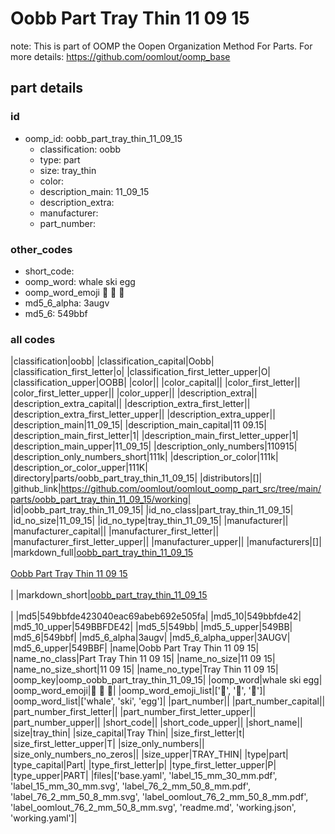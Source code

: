 # Oobb Part Tray Thin 11 09 15  

note: This is part of OOMP the Oopen Organization Method For Parts. For more details: https://github.com/oomlout/oomp_base

##  part details





### id
* oomp_id: oobb_part_tray_thin_11_09_15
  * classification: oobb
  * type: part
  * size: tray_thin
  * color: 
  * description_main: 11_09_15
  * description_extra: 
  * manufacturer: 
  * part_number: 

### other_codes
* short_code: 
* oomp_word: whale ski egg
* oomp_word_emoji :whale: :ski: :egg:
* md5_6_alpha: 3augv
* md5_6: 549bbf

### all codes 
|classification|oobb|
|classification_capital|Oobb|
|classification_first_letter|o|
|classification_first_letter_upper|O|
|classification_upper|OOBB|
|color||
|color_capital||
|color_first_letter||
|color_first_letter_upper||
|color_upper||
|description_extra||
|description_extra_capital||
|description_extra_first_letter||
|description_extra_first_letter_upper||
|description_extra_upper||
|description_main|11_09_15|
|description_main_capital|11 09.15|
|description_main_first_letter|1|
|description_main_first_letter_upper|1|
|description_main_upper|11_09_15|
|description_only_numbers|110915|
|description_only_numbers_short|111k|
|description_or_color|111k|
|description_or_color_upper|111K|
|directory|parts/oobb_part_tray_thin_11_09_15|
|distributors|[]|
|github_link|https://github.com/oomlout/oomlout_oomp_part_src/tree/main/parts/oobb_part_tray_thin_11_09_15/working|
|id|oobb_part_tray_thin_11_09_15|
|id_no_class|part_tray_thin_11_09_15|
|id_no_size|11_09_15|
|id_no_type|tray_thin_11_09_15|
|manufacturer||
|manufacturer_capital||
|manufacturer_first_letter||
|manufacturer_first_letter_upper||
|manufacturer_upper||
|manufacturers|[]|
|markdown_full|[oobb_part_tray_thin_11_09_15](https://github.com/oomlout/oomlout_oomp_part_src/tree/main/parts/oobb_part_tray_thin_11_09_15/working)<br>[](https://github.com/oomlout/oomlout_oomp_part_src/tree/main/parts/oobb_part_tray_thin_11_09_15/working)<br>[Oobb Part Tray Thin 11 09 15](https://github.com/oomlout/oomlout_oomp_part_src/tree/main/parts/oobb_part_tray_thin_11_09_15/working)<br><br>|
|markdown_short|[oobb_part_tray_thin_11_09_15](https://github.com/oomlout/oomlout_oomp_part_src/tree/main/parts/oobb_part_tray_thin_11_09_15/working)<br><br>|
|md5|549bbfde423040eac69abeb692e505fa|
|md5_10|549bbfde42|
|md5_10_upper|549BBFDE42|
|md5_5|549bb|
|md5_5_upper|549BB|
|md5_6|549bbf|
|md5_6_alpha|3augv|
|md5_6_alpha_upper|3AUGV|
|md5_6_upper|549BBF|
|name|Oobb Part Tray Thin 11 09 15|
|name_no_class|Part Tray Thin 11 09 15|
|name_no_size|11 09 15|
|name_no_size_short|11 09 15|
|name_no_type|Tray Thin 11 09 15|
|oomp_key|oomp_oobb_part_tray_thin_11_09_15|
|oomp_word|whale ski egg|
|oomp_word_emoji|:whale: :ski: :egg:|
|oomp_word_emoji_list|[':whale:', ':ski:', ':egg:']|
|oomp_word_list|['whale', 'ski', 'egg']|
|part_number||
|part_number_capital||
|part_number_first_letter||
|part_number_first_letter_upper||
|part_number_upper||
|short_code||
|short_code_upper||
|short_name||
|size|tray_thin|
|size_capital|Tray Thin|
|size_first_letter|t|
|size_first_letter_upper|T|
|size_only_numbers||
|size_only_numbers_no_zeros||
|size_upper|TRAY_THIN|
|type|part|
|type_capital|Part|
|type_first_letter|p|
|type_first_letter_upper|P|
|type_upper|PART|
|files|['base.yaml', 'label_15_mm_30_mm.pdf', 'label_15_mm_30_mm.svg', 'label_76_2_mm_50_8_mm.pdf', 'label_76_2_mm_50_8_mm.svg', 'label_oomlout_76_2_mm_50_8_mm.pdf', 'label_oomlout_76_2_mm_50_8_mm.svg', 'readme.md', 'working.json', 'working.yaml']|

